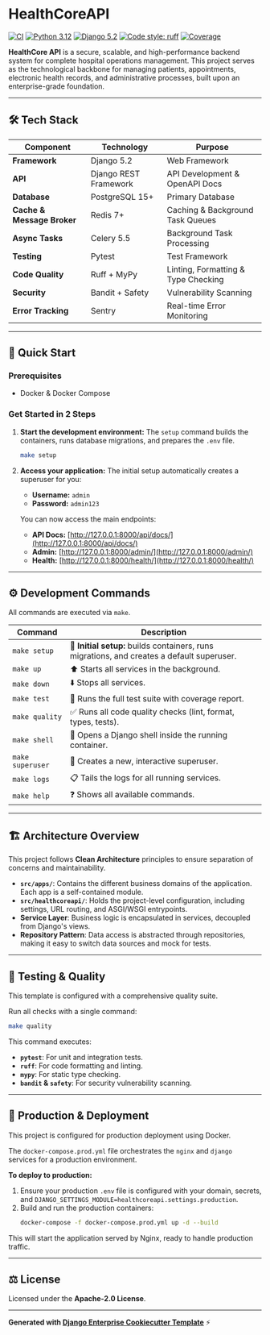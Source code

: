 # HealthCoreAPI

[![CI](https://github.com/Daniel-Q-Reis/HealthCoreAPI.git/actions/workflows/ci.yml/badge.svg)](https://github.com/Daniel-Q-Reis/HealthCoreAPI.git/actions/workflows/ci.yml)
[![Python 3.12](https://img.shields.io/badge/python-3.12-blue.svg)](https://www.python.org/downloads/)
[![Django 5.2](https://img.shields.io/badge/django-5.2-green.svg)](https://docs.djangoproject.com/)
[![Code style: ruff](https://img.shields.io/endpoint?url=https://raw.githubusercontent.com/astral-sh/ruff/main/assets/badge/v2.json)](https://github.com/astral-sh/ruff)
[![Coverage](https://img.shields.io/badge/coverage-90%25-brightgreen.svg)]()

**HealthCore API** is a secure, scalable, and high-performance backend system for complete hospital operations management. This project serves as the technological backbone for managing patients, appointments, electronic health records, and administrative processes, built upon an enterprise-grade foundation.

---

## 🛠️ Tech Stack

| Component | Technology | Purpose |
|-----------|------------|----------|
| **Framework** | Django 5.2 | Web Framework |
| **API** | Django REST Framework | API Development & OpenAPI Docs |
| **Database** | PostgreSQL 15+ | Primary Database |
| **Cache & Message Broker** | Redis 7+ | Caching & Background Task Queues |
| **Async Tasks** | Celery 5.5 | Background Task Processing |
| **Testing** | Pytest | Test Framework |
| **Code Quality** | Ruff + MyPy | Linting, Formatting & Type Checking |
| **Security** | Bandit + Safety | Vulnerability Scanning |
| **Error Tracking** | Sentry | Real-time Error Monitoring |

---

## 🚀 Quick Start

### Prerequisites
- Docker & Docker Compose

### Get Started in 2 Steps

1.  **Start the development environment:**
    The `setup` command builds the containers, runs database migrations, and prepares the `.env` file.
    ```bash
    make setup
    ```

2.  **Access your application:**
    The initial setup automatically creates a superuser for you:
    - **Username:** `admin`
    - **Password:** `admin123`

    You can now access the main endpoints:
    - **API Docs:** [http://127.0.0.1:8000/api/docs/](http://127.0.0.1:8000/api/docs/)
    - **Admin:** [http://127.0.0.1:8000/admin/](http://127.0.0.1:8000/admin/)
    - **Health:** [http://127.0.0.1:8000/health/](http://127.0.0.1:8000/health/)

---

## ⚙️ Development Commands

All commands are executed via `make`.

| Command | Description |
|---|---|
| `make setup` | 🚀 **Initial setup:** builds containers, runs migrations, and creates a default superuser. |
| `make up` | ⬆️ Starts all services in the background. |
| `make down` | ⬇️ Stops all services. |
| `make test` | 🧪 Runs the full test suite with coverage report. |
| `make quality` | ✅ Runs all code quality checks (lint, format, types, tests). |
| `make shell` | 🐚 Opens a Django shell inside the running container. |
| `make superuser` | 👤 Creates a new, interactive superuser. |
| `make logs` | 📋 Tails the logs for all running services. |
| `make help` | ❓ Shows all available commands. |

---

## 🏗️ Architecture Overview

This project follows **Clean Architecture** principles to ensure separation of concerns and maintainability.

- **`src/apps/`**: Contains the different business domains of the application. Each app is a self-contained module.
- **`src/healthcoreapi/`**: Holds the project-level configuration, including settings, URL routing, and ASGI/WSGI entrypoints.
- **Service Layer**: Business logic is encapsulated in services, decoupled from Django's views.
- **Repository Pattern**: Data access is abstracted through repositories, making it easy to switch data sources and mock for tests.

---

## 🧪 Testing & Quality

This template is configured with a comprehensive quality suite.

Run all checks with a single command:
```bash
make quality
```

This command executes:
- **`pytest`**: For unit and integration tests.
- **`ruff`**: For code formatting and linting.
- **`mypy`**: For static type checking.
- **`bandit` & `safety`**: For security vulnerability scanning.

---

## 🚀 Production & Deployment

This project is configured for production deployment using Docker.

The `docker-compose.prod.yml` file orchestrates the `nginx` and `django` services for a production environment.

**To deploy to production:**

1.  Ensure your production `.env` file is configured with your domain, secrets, and `DJANGO_SETTINGS_MODULE=healthcoreapi.settings.production`.
2.  Build and run the production containers:
    ```bash
    docker-compose -f docker-compose.prod.yml up -d --build
    ```

This will start the application served by Nginx, ready to handle production traffic.

---

## ⚖️ License

Licensed under the **Apache-2.0 License**.

---

**Generated with [Django Enterprise Cookiecutter Template](https://github.com/CFBruna/cookiecutter-django-enterprise)** ⚡
